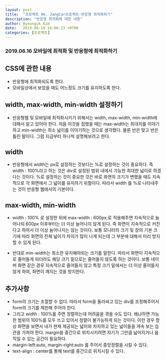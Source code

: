 ```yaml
---
layout: post
title:  "프로젝트 06. JangCar프로젝트-반응형 최적화하기"
description: "반응형 최적화에 대한 내용"
author: Byeonguk Kim
date:   2019-06-16 14:06:23 +0700
categories: [프로젝트]
---
```


### 2019.06.16 모바일에 최적화 및 반응형에 최적화하기
 
## CSS에 관한 내용

* 반응형에 최적화되도록 한다.
* 모바일상에서 보았을 때도 어느정도 크기를 유지하도록 한다.

## width, max-width, min-width 설정하기 

* 반응형웹 및 모바일에 최적화시키기 위해서는 width, max-width, min-width에 대해서 알고 있어야 한다. 처음 이것을 접했을 때는 max-width는 최대치를 이야기하고 min-width는 최소 넓이를 이야기하는 것으로 생각했다. 물론 반은 맞고 반은 틀린 말이다. 그럼 지금부터 하나씩 설명해보려고 한다.

## width

* 반응형에서 width는 px로 설정하는 것보다는 %로 설정하는 것이 중요하다. 즉 width : 100%라고 하는 것은 div로 설정된 범위 내에서 가능한 최대한 넓이로 하겠다는 것이다. %로 설정하는 것이 중요한 것은 바로 화면의 크기가 변했을 때도 지속적으로 각 화면에서 그 넓이를 유지하기 위함이다. 따라서 width 를 %로 나타내주는 것이 반응형 웹에서의 기본이다.

## max-width, min-width

* width : 100% 로 설정한 뒤에 max-width : 600px;로 적용해주면 지속적으로 늘어나되 600px 이후부터는 더 이상 늘어나지 않게 된다. 즉 화면이 지속적으로 커진다고 하여서 더 이상 늘어나지는 않는 것이다. 보통 모니터의 크기 및 창의 기본 크기에 따라 화면의 전체 넓이가 차이가 많이 나게 되는데 그 부분에 대해서 미리 방지할 수 있게 된다. 


* 반대로 min-width는 최소한 유지해야되는 크기를 말한다. 따라서 화면이 지속적으로 줄어들게 되더라도 해당 크기 밑으로는 줄어들지 않도록 하는 것이다. 보통 네이버 화면 같은 경우 지속적으로 줄어들지 않고 특정 크기 밑에서는 더 이상 줄어들지 않게 하여, 화면이 깨지는 것을 방지한다.

## 추가사항

* form의 크기는 조절할 수 없다. 따라서 form을 둘러싸고 있는 div를 조정해주어서 form의 크기를 제한해 주어야 한다.
* 그리고 width : 100%를 주면 정렬하는데 어려움을 겪을 수도 있다. 왜냐하면 가능한 범위의 100%를 모두 쓰고 있어서 정렬이 불가능하게 되는 것이다. 이런 경우 항상 화면을 보면서 내가 현재 제공되는 넓이와 차지하고 있는 넓이들을 게속 보는 습관을 가져야 한다. margin을 중간으로 위치시키려면 자기가 그만큼 넓어지거나 움직일 수 있는 공간이 필요하다.	
* margin-left:auto, margin-right:auto 를 주어서 중앙정렬을 시킬 수 있다.
* text-align : center를 통해 text를 중간으로 위치시킬 수 있다.
	